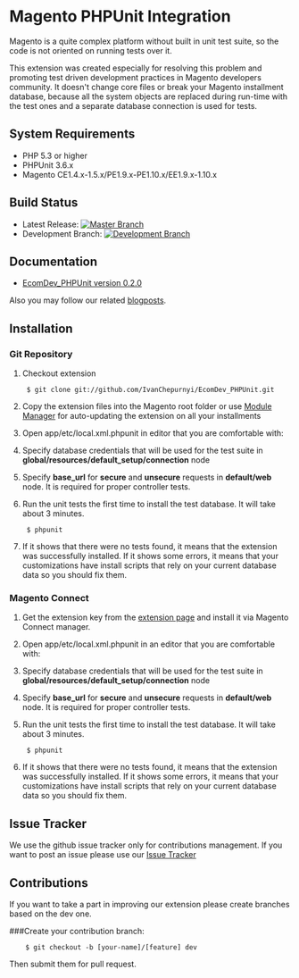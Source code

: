 Magento PHPUnit Integration
===========================

Magento is a quite complex platform without built in unit test suite, so the code is not oriented on running tests over it.

This extension was created especially for resolving this problem and promoting test driven development practices in Magento developers community. It doesn't change core files or break your Magento installment database, because all the system objects are replaced during run-time with the test ones and a separate database connection is used for tests.

System Requirements
-------------------
* PHP 5.3 or higher
* PHPUnit 3.6.x
* Magento CE1.4.x-1.5.x/PE1.9.x-PE1.10.x/EE1.9.x-1.10.x

Build Status
------------
* Latest Release: [![Master Branch](https://travis-ci.org/IvanChepurnyi/EcomDev_PHPUnit.png?branch=master)](https://travis-ci.org/IvanChepurnyi/EcomDev_PHPUnit)
* Development Branch: [![Development Branch](https://travis-ci.org/IvanChepurnyi/EcomDev_PHPUnit.png?branch=dev)](https://travis-ci.org/IvanChepurnyi/EcomDev_PHPUnit)


Documentation
-------------

* [EcomDev_PHPUnit version 0.2.0](http://www.ecomdev.org/wp-content/uploads/2011/05/EcomDev_PHPUnit-0.2.0-Manual.pdf)

Also you may follow our related [blogposts](http://www.ecomdev.org/tag/phpunit).

Installation
------------


### Git Repository

1. Checkout extension

        $ git clone git://github.com/IvanChepurnyi/EcomDev_PHPUnit.git

2. Copy the extension files into the Magento root folder or use [Module Manager](https://github.com/colinmollenhour/modman) for auto-updating the extension on all your installments

3. Open app/etc/local.xml.phpunit in editor that you are comfortable with:

 1. Specify database credentials that will be used for the test suite in
**global/resources/default_setup/connection** node

 2. Specify **base_url** for **secure** and **unsecure** requests in **default/web** node. It is
required for proper controller tests.

4. Run the unit tests the first time to install the test database. It will take about 3 minutes.

        $ phpunit

5. If it shows that there were no tests found, it means that the extension was successfully
installed. If it shows some errors, it means that your customizations have install
scripts that rely on your current database data so you should fix them.

### Magento Connect

1. Get the extension key from the [extension page](http://www.magentocommerce.com/magento-connect/EcomDev/extension/5717/ecomdev_phpunit) and install it via Magento Connect manager.

2. Open app/etc/local.xml.phpunit in an editor that you are comfortable with:

 1. Specify database credentials that will be used for the test suite in
**global/resources/default_setup/connection** node

 2. Specify **base_url** for **secure** and **unsecure** requests in **default/web** node. It is
required for proper controller tests.

3. Run the unit tests the first time to install the test database. It will take about 3 minutes.

        $ phpunit

4. If it shows that there were no tests found, it means that the extension was successfully
installed. If it shows some errors, it means that your customizations have install
scripts that rely on your current database data so you should fix them.


Issue Tracker
-------------
We use the github issue tracker only for contributions management. If you want to post an issue please use our [Issue Tracker](http://project.ecomdev.org/projects/mage-unit)

Contributions
-------------

If you want to take a part in improving our extension please create branches based on the dev one.

###Create your contribution branch:

        $ git checkout -b [your-name]/[feature] dev


Then submit them for pull request.
